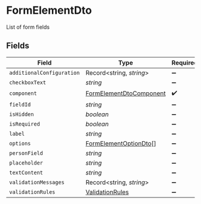 # FormElementDto

List of form fields


## Fields

| Field                                                                     | Type                                                                      | Required                                                                  | Description                                                               |
| ------------------------------------------------------------------------- | ------------------------------------------------------------------------- | ------------------------------------------------------------------------- | ------------------------------------------------------------------------- |
| `additionalConfiguration`                                                 | Record<string, *string*>                                                  | :heavy_minus_sign:                                                        | N/A                                                                       |
| `checkboxText`                                                            | *string*                                                                  | :heavy_minus_sign:                                                        | N/A                                                                       |
| `component`                                                               | [FormElementDtoComponent](../../models/shared/formelementdtocomponent.md) | :heavy_check_mark:                                                        | N/A                                                                       |
| `fieldId`                                                                 | *string*                                                                  | :heavy_minus_sign:                                                        | N/A                                                                       |
| `isHidden`                                                                | *boolean*                                                                 | :heavy_minus_sign:                                                        | N/A                                                                       |
| `isRequired`                                                              | *boolean*                                                                 | :heavy_minus_sign:                                                        | N/A                                                                       |
| `label`                                                                   | *string*                                                                  | :heavy_minus_sign:                                                        | N/A                                                                       |
| `options`                                                                 | [FormElementOptionDto](../../models/shared/formelementoptiondto.md)[]     | :heavy_minus_sign:                                                        | N/A                                                                       |
| `personField`                                                             | *string*                                                                  | :heavy_minus_sign:                                                        | N/A                                                                       |
| `placeholder`                                                             | *string*                                                                  | :heavy_minus_sign:                                                        | N/A                                                                       |
| `textContent`                                                             | *string*                                                                  | :heavy_minus_sign:                                                        | N/A                                                                       |
| `validationMessages`                                                      | Record<string, *string*>                                                  | :heavy_minus_sign:                                                        | N/A                                                                       |
| `validationRules`                                                         | [ValidationRules](../../models/shared/validationrules.md)                 | :heavy_minus_sign:                                                        | N/A                                                                       |